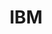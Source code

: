 ---
company_name: "CyberNB"
logo: "/images/sponsors/CyberNB.png"
title: "IBM"
company_url: "https://cybernb.ca"
---